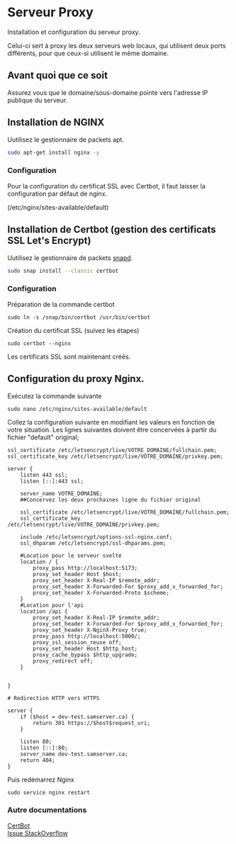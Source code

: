 # Serveur Proxy

Installation et configuration du serveur proxy.

Celui-ci sert à proxy les deux serveurs web locaux, qui utilisent deux ports différents, pour que ceux-si utilisent le même domaine.

## Avant quoi que ce soit
Assurez vous que le domaine/sous-domaine pointe vers l'adresse IP publique du serveur.

## Installation de NGINX

Uutilisez le gestionnaire de packets apt.

```bash
sudo apt-get install nginx -y
```

### Configuration

Pour la configuration du certificat SSL avec Certbot, il faut laisser la configuration par défaut de nginx.

(/etc/nginx/sites-available/default)

## Installation de Certbot (gestion des certificats SSL Let's Encrypt)

Uutilisez le gestionnaire de packets [snapd](https://certbot.eff.org/instructions?ws=nginx&os=ubuntufocal&tab=standard).
```bash
sudo snap install --classic certbot
```
### Configuration
Préparation de la commande certbot
```
sudo ln -s /snap/bin/certbot /usr/bin/certbot
```
Création du certificat SSL (suivez les étapes)
```
sudo certbot --nginx
```

Les certificats SSL sont maintenant créés.
## Configuration du proxy Nginx.

Exécutez la commande suivante
```
sudo nano /etc/nginx/sites-available/default
```
Collez la configuration suivante en modifiant les valeurs en fonction de votre situation.
Les lignes suivantes doivent être concervées à partir du fichier "default" original;
```
ssl_certificate /etc/letsencrypt/live/VOTRE_DOMAINE/fullchain.pem; 
ssl_certificate_key /etc/letsencrypt/live/VOTRE_DOMAINE/privkey.pem;
```

```                                                                                     
server {
    listen 443 ssl;
    listen [::]:443 ssl;

    server_name VOTRE_DOMAINE;
    ##Concervez les deux prochaines ligne du fichier original

    ssl_certificate /etc/letsencrypt/live/VOTRE_DOMAINE/fullchain.pem; 
    ssl_certificate_key /etc/letsencrypt/live/VOTRE_DOMAINE/privkey.pem;

    include /etc/letsencrypt/options-ssl-nginx.conf;
    ssl_dhparam /etc/letsencrypt/ssl-dhparams.pem;
    
    #Location pour le serveur svelte
    location / {
        proxy_pass http://localhost:5173;
        proxy_set_header Host $host;
        proxy_set_header X-Real-IP $remote_addr;
        proxy_set_header X-Forwarded-For $proxy_add_x_forwarded_for;
        proxy_set_header X-Forwarded-Proto $scheme;
    }
    #Location pour l'api
    location /api {
        proxy_set_header X-Real-IP $remote_addr;
        proxy_set_header X-Forwarded-For $proxy_add_x_forwarded_for;
        proxy_set_header X-NginX-Proxy true;
        proxy_pass http://localhost:5000/;
        proxy_ssl_session_reuse off;
        proxy_set_header Host $http_host;
        proxy_cache_bypass $http_upgrade;
        proxy_redirect off;
    }

    
}

# Redirection HTTP vers HTTPS

server {
    if ($host = dev-test.samserver.ca) {
        return 301 https://$host$request_uri;
    }

    listen 80;
    listen [::]:80;
    server_name dev-test.samserver.ca;
    return 404;
}

```

Puis redémarrez Nginx
```
sudo service nginx restart
```

### Autre documentations
[CertBot](https://certbot.eff.org/instructions?ws=nginx&os=ubuntufocal&tab=standard)\
[Issue StackOverflow](https://stackoverflow.com/questions/44425654/nginx-react-node-lets-encrypt-how-to-point-nginx-at-my-react-app)
